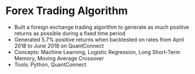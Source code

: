 # Forex Trading Algorithm
* Built a foreign exchange trading algorithm to generate as much positive returns as possible during a fixed time period
* Generated 5.7% positive returns when backtested on rates from April 2018 to June 2018 on QuantConnect
* Concepts: Machine Learning, Logistic Regression, Long Short-Term Memory, Moving Average Crossover
* Tools: Python, QuantConnect
